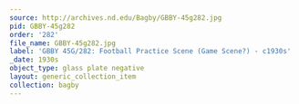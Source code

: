 ```yaml
---
source: http://archives.nd.edu/Bagby/GBBY-45g282.jpg
pid: GBBY-45g282
order: '282'
file_name: GBBY-45g282.jpg
label: 'GBBY 45G/282: Football Practice Scene (Game Scene?) - c1930s'
_date: 1930s
object_type: glass plate negative
layout: generic_collection_item
collection: bagby
---
```

